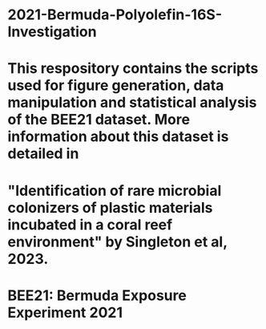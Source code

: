 # 2021-Bermuda-Polyolefin-16S-Investigation

# This respository contains the scripts used for figure generation, data manipulation and statistical analysis of the BEE21 dataset. More information about this dataset is detailed in 
# "Identification of rare microbial colonizers of plastic materials incubated in a coral reef environment" by Singleton et al, 2023.

# BEE21: Bermuda Exposure Experiment 2021

